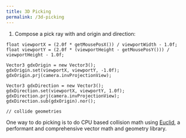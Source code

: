 ```yaml
---
title: 3D Picking
permalink: /3d-picking
---
```

1. Compose a pick ray with and origin and direction:
```
float viewportX = (2.0f * getMousePosX()) / viewportWidth - 1.0f;
float viewportY = (2.0f * (viewportHeight - getMousePosY())) / viewportHeight - 1.0f;

Vector3 gdxOrigin = new Vector3();
gdxOrigin.set(viewportX, viewportY, -1.0f);
gdxOrigin.prj(camera.invProjectionView);

Vector3 gdxDirection = new Vector3();
gdxDirection.set(viewportX, viewportY, 1.0f);
gdxDirection.prj(camera.invProjectionView);
gdxDirection.sub(gdxOrigin).nor();

// collide geometries
```

One way to do picking is to do CPU based collision math using [Euclid](https://github.com/ihmcrobotics/euclid), a performant and comprehensive vector math and geometry library.
